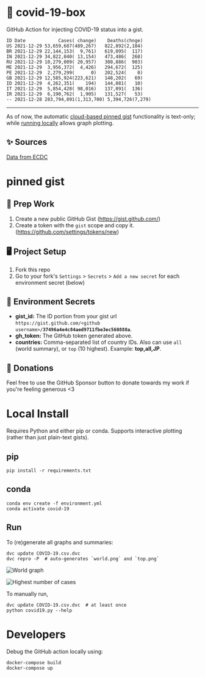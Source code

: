 # 🏥 covid-19-box

GitHub Action for injecting COVID-19 status into a gist.

```
ID Date            Cases( change)    Deaths(chnge)
US 2021-12-29 53,659,687(489,267)   822,892(2,184)
BR 2021-12-29 22,144,153(  9,761)   619,095(  117)
IN 2021-12-29 34,822,040( 13,154)   473,486(  268)
RU 2021-12-29 10,279,009( 20,957)   300,886(  903)
ME 2021-12-29  3,956,372(  4,426)   294,672(  125)
PE 2021-12-29  2,279,299(      0)   202,524(    0)
GB 2021-12-29 12,585,924(223,621)   148,202(   69)
ID 2021-12-29  4,262,351(    194)   144,081(   10)
IT 2021-12-29  5,854,428( 98,016)   137,091(  136)
IR 2021-12-29  6,190,762(  1,905)   131,527(   53)
-- 2021-12-28 283,794,891(1,313,700) 5,394,726(7,279)
```

---

As of now, the automatic [cloud-based pinned gist](#pinned-gist) functionality is text-only;
while [running locally](#local-install) allows graph plotting.

## ✨ Sources

[Data from ECDC](https://www.ecdc.europa.eu/en/publications-data/download-todays-data-geographic-distribution-covid-19-cases-worldwide)

# pinned gist

## 🎒 Prep Work
1. Create a new public GitHub Gist (https://gist.github.com/)
1. Create a token with the `gist` scope and copy it. (https://github.com/settings/tokens/new)

## 🖥 Project Setup
1. Fork this repo
1. Go to your fork's `Settings` > `Secrets` > `Add a new secret` for each environment secret (below)

## 🤫 Environment Secrets
- **gist_id:** The ID portion from your gist url `https://gist.github.com/<github username>/`**`37496a4e4c84aed9711fbe3ec560888a`**.
- **gh_token:** The GitHub token generated above.
- **countries:** Comma-separated list of country IDs. Also can use `all` (world summary), or `top` (10 highest). Example: **top,all,JP**.

## 💸 Donations

Feel free to use the GitHub Sponsor button to donate towards my work if you're feeling generous <3

# Local Install

Requires Python and either pip or conda. Supports interactive plotting (rather than just plain-text gists).

## pip

```
pip install -r requirements.txt
```

## conda

```
conda env create -f environment.yml
conda activate covid-19
```

## Run

To (re)generate all graphs and summaries:

```
dvc update COVID-19.csv.dvc
dvc repro -P  # auto-generates `world.png` and `top.png`
```

![World graph](world.png)

![Highest number of cases](top.png)

To manually run,

```
dvc update COVID-19.csv.dvc  # at least once
python covid19.py --help
```

# Developers

Debug the GitHub action locally using:

```
docker-compose build
docker-compose up
```

